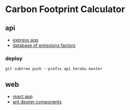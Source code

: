 # Carbon Footprint Calculator

## api

- [express app](https://expressjs.com/en/starter/generator.html)
- [database of emissions factors](https://www.epa.gov/sites/production/files/2020-04/documents/ghg-emission-factors-hub.pdf)

### deploy

`git subtree push --prefix api heroku master`

## web

- [react app](https://create-react-app.dev/)
- [ant design components](https://ant.design/components/overview/)
